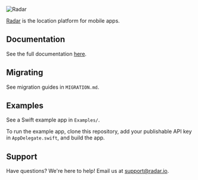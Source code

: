 ![Radar](https://raw.githubusercontent.com/radarlabs/radar-sdk-ios/master/logo.png?v=3)

[Radar](https://radar.io) is the location platform for mobile apps.

## Documentation

See the full documentation [here](https://radar.io/documentation/sdk).

## Migrating

See migration guides in `MIGRATION.md`.

## Examples

See a Swift example app in `Examples/`.

To run the example app, clone this repository, add your publishable API key in `AppDelegate.swift`, and build the app.

## Support

Have questions? We're here to help! Email us at [support@radar.io](mailto:support@radar.io).
